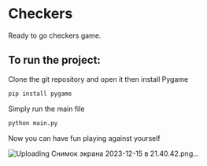# Checkers
Ready to go checkers game.

## To run the project:
Clone the git repository and open it then install Pygame
```bash
pip install pygame
```
Simply run the main file
```bash
python main.py
```
Now you can have fun playing against yourself

![Uploading Снимок экрана 2023-12-15 в 21.40.42.png…]()
